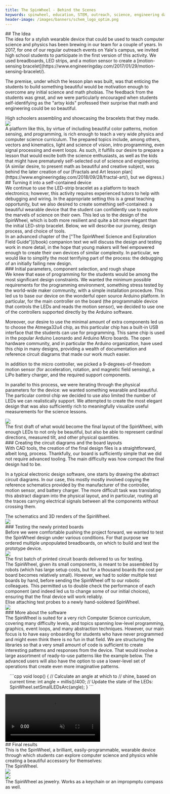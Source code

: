 ```yaml
---
title: The SpinWheel - Behind the Scenes
keywords: spinwheel, education, STEM, outreach, science, engineering day, electronics, computer science, physics
header-image: /images/banners/schem_logo_optim.png
---
```


<div class="row">
<div class="column dark">
## The Idea
</div>
</div>

<div class="row">
<div class="column long-text">
The idea for a stylish wearable device that could be used to teach computer science and physics has been brewing in our team for a couple of years. In 2017, for one of our regular outreach events on Yale's campus, we invited high school students to participate in the first version of this activity. We used breadboards, LED strips, and a motion sensor to create a [motion-sensing bracelet](https://www.engineeringday.com/2017/01/29/motion-sensing-bracelet/).

The premise, under which the lesson plan was built, was that enticing the students to build something beautiful would be motivation enough to overcome any initial science and math phobias. The feedback from the students was great, and we were particularly encouraged when students self-identifying as the "artsy kids" professed their surprise that math and engineering could be so beautiful.
</div>
</div>

<div class="row-small-reverse">
<div class="column colorful">
High schoolers assembling and showcasing the bracelets that they made.
</div>
<div class="column"><img src="/images/behindthescenes/early_bracelet.jpg"></div>
</div>

<div class="row">
<div class="column long-text">
A platform like this, by virtue of including beautiful color patterns, motion sensing, and programming, is rich enough to teach a very wide physics and computer science curriculum. The prepared topics include, among others, vectors and kinematics, light and science of vision, intro programming, even signal processing and event loops. As such, it fulfills our desire to prepare a lesson that would excite both the science enthusiasts, as well as the kids that might have prematurely self-selected out of science and engineering. (A similar desire, to present math as beautiful and creative subject, was behind the later creation of our [Fractals and Art lesson plan](https://www.engineeringday.com/2018/09/28/fractal-art/), but we digress.)
</div>
</div>

<div class="row">
<div class="column dark">
## Turning it into a self-contained device
</div>
</div>

<div class="row">
<div class="column long-text">
We continue to use the LED-strip bracelet as a platform to teach electronics; however, this activity requires experienced tutors to help with debugging and wiring. In the appropriate setting this is a great teaching opportunity, but we also desired to create something self-contained: a beautiful wearable device that the student can confidently use to explore the marvels of science on their own. This led us to the design of the SpinWheel, which is both more resilient and quite a bit more elegant than the initial LED-strip bracelet. Below, we will describe our journey, design process, and choice of tools.
</div>
</div>

<div class="row">
<div class="column colorful long-text">
In an advanced chapter of the ["The SpinWheel Science and Exploration Field Guide"](/book) companion text we will discuss the design and testing work in more detail, in the hope that young makers will feel empowered enough to create their own devices of similar complexity. In particular, we would like to simplify the most terrifying part of the process: the debugging of an initially failing new design.
</div>
</div>

<div class="row">
<div class="column dark">
### Initial parameters, component selection, and rough shape
</div>
</div>

<div class="row">
<div class="column long-text">
We knew that ease of programming for the students would be among the most significant design constraints. We wanted the minimum possible requirements for the programming environment, something stress tested by the world-wide maker community, with a simple installation procedure. This led us to base our device on the wonderful open source Arduino platform. In particular, for the main controller on the board (the programmable device that controls the LEDs and reads the motion sensor), we decided to use one of the controllers supported directly by the Arduino software.

Moreover, our desire to use the minimal amount of extra components led us to choose the Atmega32u4 chip, as this particular chip has a built-in USB interface that the students can use for programming. This same chip is used in the popular Arduino Leonardo and Arduino Micro boards. The open hardware community, and in particular the Arduino organization, have used this chip in many designs, providing a wealth of documentation and reference circuit diagrams that made our work much easier.

In addition to the micro controller, we picked a 9-degrees-of-freedom motion sensor (for acceleration, rotation, and magnetic field sensing), a LiPo battery charger, and the required support components.

In parallel to this process, we were iterating through the physical parameters for the device: we wanted something wearable and beautiful. The particular control chip we decided to use also limited the number of LEDs we can realistically support. We attempted to create the most elegant design that was also sufficiently rich to meaningfully visualize useful measurements for the science lessons.
</div>
</div>

<div class="row">
<div class="column"><img src="/images/behindthescenes/draft_layout_inset.jpg"></div>
<div class="column colorful">
The first draft of what would become the final layout of the SpinWheel, with enough LEDs to not only be beautiful, but also be able to represent cardinal directions, measured tilt, and other physical quantities.
</div>
</div>

<div class="row">
<div class="column dark">
### Creating the circuit diagrams and the board layouts
</div>
</div>

<div class="row">
<div class="column long-text">
With CAD tools, the creation of the final design files is a straightforward, albeit long, process. Thankfully, our board is sufficiently simple that we did not require advanced tooling. The main difficulty was how compact the final design had to be.

In a typical electronic design software, one starts by drawing the abstract circuit diagrams. In our case, this mostly mostly involved copying the reference schematics provided by the manufacturer of the controller, motion sensor, and battery charger. The more difficult task was translating this abstract diagram into the physical layout, and in particular, routing all the traces carrying electrical signals between all the components without crossing them.
</div>
</div>

<div class="row-small-reverse">
<div class="column colorful">
The schematics and 3D renders of the SpinWheel.
</div>
<div class="column"><img src="/images/behindthescenes/schem_and_render.png"></div>
</div>

<div class="row">
<div class="column dark">
### Testing the newly printed boards
</div>
</div>

<div class="row">
<div class="column long-text">
Before we were comfortable pushing the project forward, we wanted to test the SpinWheel design under various conditions. For that purpose we ordered multiple unpopulated breadboards, on which to build and test the prototype device.
</div>
</div>

<div class="row">
<div class="column"><img src="/images/behindthescenes/first_batch_pcb.jpg"></div>
<div class="column colorful">
The first batch of printed circuit boards delivered to us for testing.
</div>
</div>

<div class="row">
<div class="column long-text">
The SpinWheel, given its small components, is meant to be assembled by robots (which has large setup costs, but for a thousand boards the cost per board becomes relatively small). However, we had to solder multiple test boards by hand, before sending the SpinWheel off to our robotic colleagues. This permitted us to double check the performance of each component (and indeed led us to change some of our initial choices), ensuring that the final device will work reliably.
</div>
</div>

<div class="row-small-reverse">
<div class="column colorful">
Elise attaching test probes to a newly hand-soldered SpinWheel.
</div>
<div class="column"><img src="/images/behindthescenes/elise_testing.jpg"></div>
</div>

<div class="row">
<div class="column dark">
### More about the software
</div>
</div>

<div class="row">
<div class="column long-text">
The SpinWheel is suited for a very rich Computer Science curriculum, covering many difficulty levels, and topics spanning low-level programming, graphics, event loops, and many abstraction techniques. However, our main focus is to have easy onboarding for students who have never programmed and might even think there is no fun in that field. We are structuring the libraries so that a very small amount of code is sufficient to create interesting patterns and responses from the device. That would involve a large assortment of ready-to-use patterns like the example below. The advanced users will also have the option to use a lower-level set of operations that create even more imaginative patterns.
</div>
</div>

<div class="row">
<div class="column"
style="text-align: left;
overflow: hidden;
padding: 1em;">
```cpp
void loop() {
 // Calculate an angle at which to
 // shine, based on current time:
  int angle = millis()/400;
 // Update the state of the LEDs:
  SpinWheel.setSmallLEDsArc(angle);
}
```
</div>
<div class="column"><video src="/images/behindthescenes/circling.mp4" muted autoplay playsinline loop></video></div>
</div>

<div class="row">
<div class="column dark">
## Final results
</div>
</div>

<div class="row">
<div class="column long-text">
This is the SpinWheel, a brilliant, easily-programmable, wearable device through which students can explore computer science and physics while creating a beautiful accessory for themselves:
</div>
</div>

<div class="row-small-reverse">
<div class="column colorful">
The SpinWheel.
</div>
<div class="column"><img src="/images/behindthescenes/colorful_earring_cropped.jpg"></div>
</div>

<div class="row">
<div class="column"><img src="/images/behindthescenes/wearing_earring_cropped.jpg"></div>
<div class="column colorful">
The SpinWheel as jewelry. Works as a keychain or an impropmptu compass as well.
</div>
</div>

